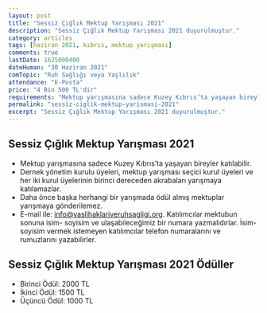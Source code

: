 ```yaml
---
layout: post
title: "Sessiz Çığlık Mektup Yarışması 2021"
description: "Sessiz Çığlık Mektup Yarışması 2021 duyurulmuştur."
category: articles
tags: [haziran 2021, kıbrıs, mektup yarışması]
comments: true
lastDate: 1625000400    
dateHuman: "30 Haziran 2021"
comTopic: "Ruh Sağlığı veya Yaşlılık"
attendance: "E-Posta"
price: "4 Bin 500 TL'dir"
requirements: "Mektup yarışmasına sadece Kuzey Kıbrıs’ta yaşayan bireyler katılabilir."
permalink: "sessiz-ciglik-mektup-yarismasi-2021"
excerpt: "Sessiz Çığlık Mektup Yarışması 2021 duyurulmuştur."
---
```


## Sessiz Çığlık Mektup Yarışması 2021
- Mektup yarışmasına sadece Kuzey Kıbrıs’ta yaşayan bireyler katılabilir.
- Dernek yönetim kurulu üyeleri, mektup  yarışması seçici kurul üyeleri ve her iki kurul üyelerinin birinci dereceden akrabaları yarışmaya katılamazlar.
- Daha önce başka herhangi bir yarışmada ödül almış mektuplar yarışmaya gönderilemez.
- E-mail ile:  info@yaslihaklariveruhsagligi.org. Katılımcılar mektubun sonuna isim- soyisim ve ulaşabileceğimiz bir numara yazmalıdırlar. İsim-soyisim vermek istemeyen katılımcılar telefon numaralarını ve rumuzlarını yazabilirler.

## Sessiz Çığlık Mektup Yarışması 2021 Ödüller
- Birinci Ödül: 2000 TL
- İkinci Ödül: 1500  TL 
- Üçüncü Ödül: 1000 TL